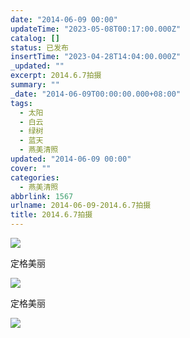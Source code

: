 ```yaml
---
date: "2014-06-09 00:00"
updateTime: "2023-05-08T00:17:00.000Z"
catalog: []
status: 已发布
insertTime: "2023-04-28T14:04:00.000Z"
_updated: ""
excerpt: 2014.6.7拍摄
summary: ""
_date: "2014-06-09T00:00:00.000+08:00"
tags:
  - 太阳
  - 白云
  - 绿树
  - 蓝天
  - 燕美清照
updated: "2014-06-09 00:00"
cover: ""
categories:
  - 燕美清照
abbrlink: 1567
urlname: 2014-06-09-2014.6.7拍摄
title: 2014.6.7拍摄
---
```


![](https://image.bmqy.net/upload/FpQTTGIMM1Y383gZQ_3axtrE6yG7.jpg)

定格美丽

![](https://image.bmqy.net/upload/Fpk1l5dbCkircsKIcqBGNWPAuqWk.jpg)

定格美丽

![](https://image.bmqy.net/upload/FiPRR9oNLjb0pkqWo2g-qH6cWwZK.jpg)
